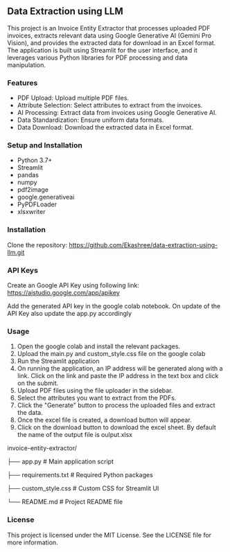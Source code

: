 ## Data Extraction using LLM
This project is an Invoice Entity Extractor that processes uploaded PDF invoices, extracts relevant data using Google Generative AI (Gemini Pro Vision), and provides the extracted data for download in an Excel format. The application is built using Streamlit for the user interface, and it leverages various Python libraries for PDF processing and data manipulation.
### Features
* PDF Upload: Upload multiple PDF files.
* Attribute Selection: Select attributes to extract from the invoices.
* AI Processing: Extract data from invoices using Google Generative AI.
* Data Standardization: Ensure uniform data formats.
* Data Download: Download the extracted data in Excel format.
### Setup and Installation
* Python 3.7+
* Streamlit
* pandas
* numpy
* pdf2image
* google.generativeai
* PyPDFLoader
* xlsxwriter
### Installation
Clone the repository:
https://github.com/Ekashree/data-extraction-using-llm.git
### API Keys
Create an Google API Key using following link:
https://aistudio.google.com/app/apikey

Add the generated API key in the google colab notebook.
On update of the API Key also update the app.py accordingly
### Usage
1. Open the google colab and install the relevant packages.
2. Upload the main.py and custom_style.css file on the google colab
3. Run the Streamlit application
4. On running the application, an IP address will be generated along with a link. Click on the link and paste the IP address in the text box and click on the submit.
5. Upload PDF files using the file uploader in the sidebar.
6. Select the attributes you want to extract from the PDFs.
7. Click the "Generate" button to process the uploaded files and extract the data.
8. Once the excel file is created, a download button will appear.
9. Click on the download button to download the excel sheet. By default the name of the output file is oulput.xlsx

invoice-entity-extractor/

├── app.py                    # Main application script

├── requirements.txt          # Required Python packages

├── custom_style.css          # Custom CSS for Streamlit UI

└── README.md                 # Project README file

### License
This project is licensed under the MIT License. See the LICENSE file for more information.
